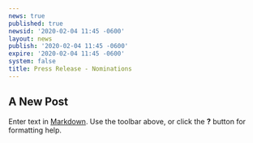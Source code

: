 ```yaml
---
news: true
published: true
newsid: '2020-02-04 11:45 -0600'
layout: news
publish: '2020-02-04 11:45 -0600'
expire: '2020-02-04 11:45 -0600'
system: false
title: Press Release - Nominations
---
```

## A New Post

Enter text in [Markdown](http://daringfireball.net/projects/markdown/). Use the toolbar above, or click the **?** button for formatting help.
